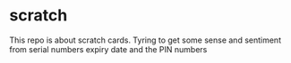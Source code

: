 # scratch
This repo is about scratch cards. Tyring to get some sense and sentiment from serial numbers expiry date and the PIN numbers

